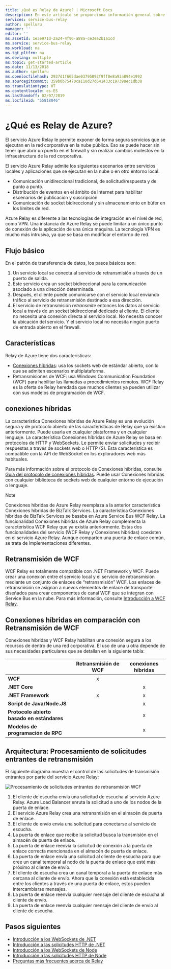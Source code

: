 ```yaml
---
title: ¿Qué es Relay de Azure? | Microsoft Docs
description: En este artículo se proporciona información general sobre el servicio Azure Relay que le permite desarrollar aplicaciones en la nube que consumen servicios locales que se ejecutan en la red corporativa sin necesidad de abrir una conexión de firewall ni realizar cambios molestos en la infraestructura de red.
services: service-bus-relay
author: spelluru
manager: ''
editor: ''
ms.assetid: 1e3e971d-2a24-4f96-a88a-ce3ea2b1a1cd
ms.service: service-bus-relay
ms.workload: na
ms.tgt_pltfrm: na
ms.devlang: multiple
ms.topic: get-started-article
ms.date: 11/13/2018
ms.author: spelluru
ms.openlocfilehash: 2937d1f665dae03795892f9ff0e8a93a894e1992
ms.sourcegitcommit: 359b0b75470ca110d27d641433c197398ec1db38
ms.translationtype: HT
ms.contentlocale: es-ES
ms.lasthandoff: 02/07/2019
ms.locfileid: "55818046"
---
```

# <a name="what-is-azure-relay"></a>¿Qué es Relay de Azure?
El servicio Azure Relay le permite exponer de forma segura servicios que se ejecutan en la red corporativa en la nube pública. Eso se puede hacer sin tener que abrir un puerto en el firewall y sin realizar cambios molestos en la infraestructura de la red corporativa. 

El servicio Azure Relay admite los siguientes escenarios entre servicios locales y aplicaciones que se ejecutan en la nube o en otro entorno local. 

- Comunicación unidireccional tradicional, de solicitud/respuesta y de punto a punto. 
- Distribución de eventos en el ámbito de Internet para habilitar escenarios de publicación y suscripción 
- Comunicación de socket bidireccional y sin almacenamiento en búfer en los límites de red.

Azure Relay es diferente a las tecnologías de integración en el nivel de red, como VPN. Una instancia de Azure Relay se puede limitar a un único punto de conexión de la aplicación de una única máquina. La tecnología VPN es mucho más intrusiva, ya que se basa en modificar el entorno de red. 

## <a name="basic-flow"></a>Flujo básico
En el patrón de transferencia de datos, los pasos básicos son:

1. Un servicio local se conecta al servicio de retransmisión a través de un puerto de salida. 
2. Este servicio crea un socket bidireccional para la comunicación asociado a una dirección determinada. 
3. Después, el cliente puede comunicarse con el servicio local enviando tráfico al servicio de retransmisión destinado a esa dirección. 
4. El servicio de retransmisión *retransmite* entonces los datos al servicio local a través de un socket bidireccional dedicado al cliente. El cliente no necesita una conexión directa al servicio local. No necesita conocer la ubicación del servicio. Y el servicio local no necesita ningún puerto de entrada abierto en el firewall.


## <a name="features"></a>Características 
Relay de Azure tiene dos características:

- [Conexiones híbridas](#hybrid-connections): usa los sockets web de estándar abierto, con lo que se admiten escenarios multiplataforma.
- Retransmisiones de WCF: usa Windows Communication Foundation (WCF) para habilitar las llamadas a procedimientos remotos. WCF Relay es la oferta de Relay heredada que muchos clientes ya pueden utilizar con sus modelos de programación de WCF.

## <a name="hybrid-connections"></a>conexiones híbridas

La característica Conexiones híbridas de Azure Relay es una evolución segura y de protocolo abierto de las características de Relay que ya existían anteriormente. Puede usarla en cualquier plataforma y en cualquier lenguaje. La característica Conexiones híbridas de Azure Relay se basa en protocolos de HTTP y WebSockets. Le permite enviar solicitudes y recibir respuestas a través de sockets web o HTTP (S). Esta característica es compatible con la API de WebSocket en los exploradores web más habituales. 

Para más información sobre el protocolo de Conexiones híbridas, consulte [Guía del protocolo de conexiones híbridas](relay-hybrid-connections-protocol.md). Puede usar Conexiones híbridas con cualquier biblioteca de sockets web de cualquier entorno de ejecución o lenguaje.

> [!NOTE]
> Conexiones híbridas de Azure Relay reemplaza a la anterior característica Conexiones híbridas de BizTalk Services. La característica Conexiones híbridas de BizTalk Services se basaba en Azure Service Bus WCF Relay. La funcionalidad Conexiones híbridas de Azure Relay complementa la característica WCF Relay que ya existía anteriormente. Estas dos funcionalidades del servicio (WCF Relay y Conexiones híbridas) coexisten en el servicio Azure Relay. Aunque comparten una puerta de enlace común, se trata de implementaciones diferentes.

## <a name="wcf-relay"></a>Retransmisión de WCF
WCF Relay es totalmente compatible con .NET Framework y WCF. Puede crear una conexión entre el servicio local y el servicio de retransmisión mediante un conjunto de enlaces de “retransmisión” WCF. Los enlaces de retransmisión se asignan a nuevos elementos de enlace de transporte diseñados para crear componentes de canal WCF que se integran con Service Bus en la nube. Para más información, consulte [Introducción a WCF Relay](relay-wcf-dotnet-get-started.md).

## <a name="hybrid-connections-vs-wcf-relay"></a>Conexiones híbridas en comparación con Retransmisión de WCF
Conexiones híbridas y WCF Relay habilitan una conexión segura a los recursos de dentro de una red corporativa. El uso de una u otra depende de sus necesidades particulares que se detallan en la siguiente tabla:

|  | Retransmisión de WCF | conexiones híbridas |
| --- |:---:|:---:|
| **WCF** |x | |
| **.NET Core** | |x |
| **.NET Framework** |x |x |
| **Script de Java/Node.JS** | |x |
| **Protocolo abierto basado en estándares** | |x |
| **Modelos de programación de RPC** | |x |

## <a name="architecture-processing-of-incoming-relay-requests"></a>Arquitectura: Procesamiento de solicitudes entrantes de retransmisión
El siguiente diagrama muestra el control de las solicitudes de transmisión entrantes por parte del servicio Azure Relay:

![Procesamiento de solicitudes entrantes de retransmisión WCF](./media/relay-what-is-it/ic690645.png)

1. El cliente de escucha envía una solicitud de escucha al servicio Azure Relay. Azure Load Balancer enruta la solicitud a uno de los nodos de la puerta de enlace. 
2. El servicio Azure Relay crea una retransmisión en el almacén de puerta de enlace. 
3. El cliente de envío envía una solicitud para conectarse al servicio de escucha. 
4. La puerta de enlace que recibe la solicitud busca la transmisión en el almacén de puerta de enlace. 
5. La puerta de enlace reenvía la solicitud de conexión a la puerta de enlace correcta mencionada en el almacén de puerta de enlace. 
6. La puerta de enlace envía una solicitud al cliente de escucha para que cree un canal temporal al nodo de la puerta de enlace que esté más próximo al cliente de envío. 
7. El cliente de escucha crea un canal temporal a la puerta de enlace más cercana al cliente de envío. Ahora que la conexión está establecida entre los clientes a través de una puerta de enlace, estos pueden intercambiarse mensajes. 
8. La puerta de enlace reenvía cualquier mensaje del cliente de escucha al cliente de envío. 
9. La puerta de enlace reenvía cualquier mensaje del cliente de envío al cliente de escucha.  

## <a name="next-steps"></a>Pasos siguientes
* [Introducción a los WebSockets de .NET](relay-hybrid-connections-dotnet-get-started.md)
* [Introducción a las solicitudes HTTP de .NET](relay-hybrid-connections-http-requests-dotnet-get-started.md)
* [Introducción a los WebSockets de Node](relay-hybrid-connections-node-get-started.md)
* [Introducción a las solicitudes HTTP de Node](relay-hybrid-connections-http-requests-node-get-started.md)
* [Preguntas más frecuentes acerca de Relay](relay-faq.md)

